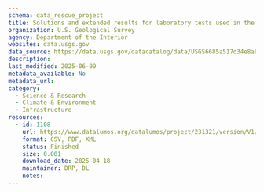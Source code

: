 ```yaml
---
schema: data_rescue_project 
title: Solutions and extended results for laboratory tests used in the development of a large volume concentration method to recover infectious avian influenza virus from the aquatic environment, 2022
organization: U.S. Geological Survey
agency: Department of the Interior
websites: data.usgs.gov
data_source: https://data.usgs.gov/datacatalog/data/USGS6685a517d34e8a8b016cdb17
description: 
last_modified: 2025-06-09
metadata_available: No
metadata_url: 
category:
  - Science & Research 
  - Climate & Environment 
  - Infrastructure 
resources:
  - id: 1108
    url: https://www.datalumos.org/datalumos/project/231321/version/V1/view
    format: CSV, PDF, XML
    status: Finished
    size: 0.001
    download_date: 2025-04-18
    maintainer: DRP, DL
    notes: 
---
```

